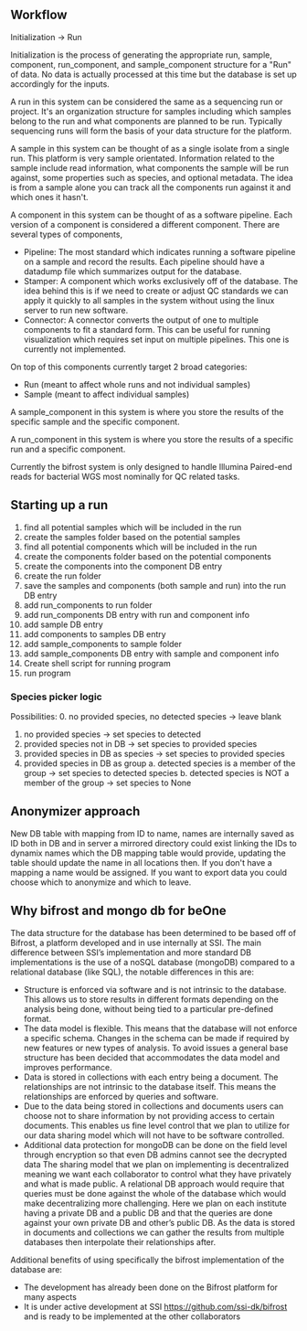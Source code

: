 
## Workflow

Initialization -> Run

Initialization is the process of generating the appropriate run, sample, component, run_component, and sample_component structure for a "Run" of data. No data is actually processed at this time but the database is set up accordingly for the inputs.

A run in this system can be considered the same as a sequencing run or project. It's an organization structure for samples including which samples belong to the run and what components are planned to be run. Typically sequencing runs will form the basis of your data structure for the platform.

A sample in this system can be thought of as a single isolate from a single run. This platform is very sample orientated. Information related to the sample include read information, what components the sample will be run against, some properties such as species, and optional metadata. The idea is from a sample alone you can track all the components run against it and which ones it hasn't.

A component in this system can be thought of as a software pipeline. Each version of a component is considered a different component. There are several types of components, 

- Pipeline: The most standard which indicates running a software pipeline on a sample and record the results. Each pipeline should have a datadump file which summarizes output for the database.
- Stamper: A component which works exclusively off of the database. The idea behind this is if we need to create or adjust QC standards we can apply it quickly to all samples in the system without using the linux server to run new software.
- Connector: A connector converts the output of one to multiple components to fit a standard form. This can be useful for running visualization which requires set input on multiple pipelines. This one is currently not implemented.

On top of this components currently target 2 broad categories:

- Run (meant to affect whole runs and not individual samples)
- Sample (meant to affect individual samples)

A sample_component in this system is where you store the results of the specific sample and the specific component.

A run_component in this system is where you store the results of a specific run and a specific component.

Currently the bifrost system is only designed to handle Illumina Paired-end reads for bacterial WGS most nominally for QC related tasks.

## Starting up a run

01. find all potential samples which will be included in the run
02. create the samples folder based on the potential samples
03. find all potential components which will be included in the run
04. create the components folder based on the potential components
05. create the components into the component DB entry
06. create the run folder
07. save the samples and components (both sample and run) into the run DB entry
08. add run_components to run folder
09. add run_components DB entry with run and component info
10. add sample DB entry
11. add components to samples DB entry
12. add sample_components to sample folder
13. add sample_components DB entry with sample and component info
14. Create shell script for running program
15. run program

### Species picker logic

Possibilities:
  0. no provided species, no detected species -> leave blank
  1. no provided species -> set species to detected
  2. provided species not in DB -> set species to provided species
  3. provided species in DB as species -> set species to provided species
  4. provided species in DB as group
    a. detected species is a member of the group -> set species to detected species
    b. detected species is NOT a member of the group -> set species to None

## Anonymizer approach

New DB table with mapping from ID to name, names are internally saved as ID both in DB and in server a mirrored directory could exist linking the IDs to dynamix names which the DB mapping table would provide, updating the table should update the name in all locations then. If you don't have a mapping a name would be assigned. If you want to export data you could choose which to anonymize and which to leave.

## Why bifrost and mongo db for beOne
The data structure for the database has been determined to be based off of Bifrost, a platform developed and in use internally at  SSI. The main difference between SSI’s implementation and more standard DB implementations is the use of a noSQL database (mongoDB) compared to a relational database (like SQL), the notable differences in this are:
- Structure is enforced via software and is not intrinsic to the database. This allows us to store results in different formats depending on the analysis being done, without being tied to a particular pre-defined format.
- The data model is flexible. This means that the database will not enforce a specific schema. Changes in the schema can be made if required by new features or new types of analysis. To avoid issues a general base structure has been decided that accommodates the data model and improves performance.
- Data is stored in collections with each entry being a document. The relationships are not intrinsic to the database itself. This means the relationships are enforced by queries and software.
- Due to the data being stored in collections and documents users can choose not to share information by not providing access to certain documents. This enables us fine level control that we plan to utilize for our data sharing model which will not have to be software controlled.
- Additional data protection for mongoDB can be done on the field level through encryption so that even DB admins cannot see the decrypted data
The sharing model that we plan on implementing is decentralized meaning we want each collaborator to control what they have privately and what is made public. A relational DB approach would require that queries must be done against the whole of the database which would make decentralizing more challenging. Here we plan on each institute having a private DB and a public DB and that the queries are done against your own private DB and other’s public DB. As the data is stored in documents and collections we can gather the results from multiple databases then interpolate their relationships after.

Additional benefits of using specifically the bifrost implementation of the database are:
- The development has already been done on the Bifrost platform for many aspects
- It is under active development at SSI https://github.com/ssi-dk/bifrost and is ready to be implemented at the other collaborators
